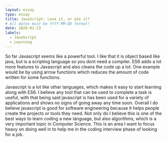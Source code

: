 ```yaml
---
layout: essay
type: essay
title: JavaScript: Love it, or ate it?
# All dates must be YYYY-MM-DD format!
date: 2020-01-23
labels:
  - JavaScript
  - Learning
---
```


So far Javascript seems like a powerful tool. I like that it is object based like java, but is a scripting language so you dont need a compiler. ES6 adds a lot more features to Javascript and also cleans the code up a lot. One example would be by using arrow functions which reduces the amount of code written for some functions.

Javascript is a lot like other languages, which makes it easy to start learning along with ES6. I believe any tool that can be used to complete a task is useful, with that being said javascript is has been used for a variety of applications and shows no signs of going away any time soon. Overall I do believe javascript is good for software engineering because it helps people create the projects or tools they need.
Not only do I believe this is one of the best ways to learn coding a new language, but also algorithms, which is a very important topic in Computer Science. This is an area I want to focus heavy on doing well in to help me in the coding interview phase of looking for a job.
